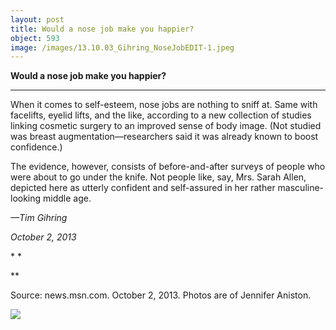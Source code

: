 ```yaml
---
layout: post
title: Would a nose job make you happier?
object: 593
image: /images/13.10.03_Gihring_NoseJobEDIT-1.jpeg
---
```

**Would a nose job make you happier?**

****

When it comes to self-esteem, nose jobs are nothing to sniff at. Same with facelifts, eyelid lifts, and the like, according to a new collection of studies linking cosmetic surgery to an improved sense of body image. (Not studied was breast augmentation—researchers said it was already known to boost confidence.) 

The evidence, however, consists of before-and-after surveys of people who were about to go under the knife. Not people like, say, Mrs. Sarah Allen, depicted here as utterly confident and self-assured in her rather masculine-looking middle age. 

*—Tim Gihring*

*October 2, 2013*

* *

**

Source: news.msn.com. October 2, 2013. Photos are of Jennifer Aniston. 

![]({{siteurl.base}}/images/13.10.03_Gihring_NoseJobEDIT-1.jpeg)
